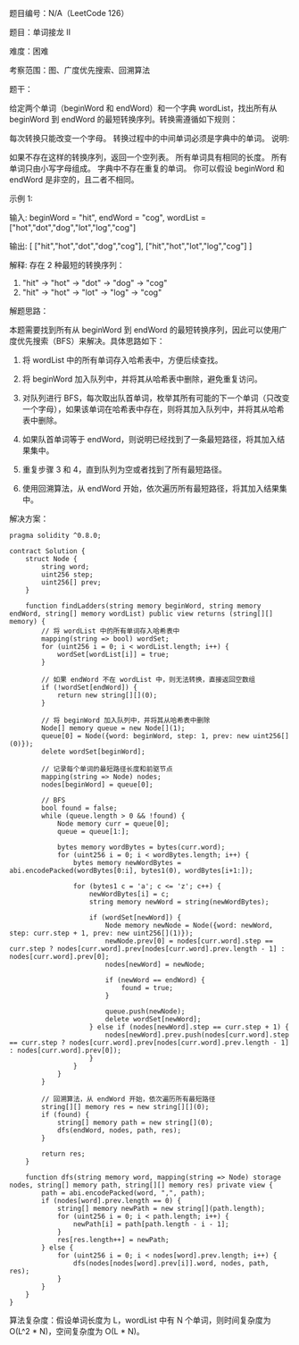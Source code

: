 题目编号：N/A（LeetCode 126）

题目：单词接龙 II

难度：困难

考察范围：图、广度优先搜索、回溯算法

题干：

给定两个单词（beginWord 和 endWord）和一个字典 wordList，找出所有从 beginWord 到 endWord 的最短转换序列。转换需遵循如下规则：

每次转换只能改变一个字母。
转换过程中的中间单词必须是字典中的单词。
说明:

如果不存在这样的转换序列，返回一个空列表。
所有单词具有相同的长度。
所有单词只由小写字母组成。
字典中不存在重复的单词。
你可以假设 beginWord 和 endWord 是非空的，且二者不相同。

示例 1:

输入:
beginWord = "hit",
endWord = "cog",
wordList = ["hot","dot","dog","lot","log","cog"]

输出:
[
  ["hit","hot","dot","dog","cog"],
  ["hit","hot","lot","log","cog"]
]

解释:
 存在 2 种最短的转换序列：
 1. "hit" -> "hot" -> "dot" -> "dog" -> "cog"
 2. "hit" -> "hot" -> "lot" -> "log" -> "cog"

解题思路：

本题需要找到所有从 beginWord 到 endWord 的最短转换序列，因此可以使用广度优先搜索（BFS）来解决。具体思路如下：

1. 将 wordList 中的所有单词存入哈希表中，方便后续查找。

2. 将 beginWord 加入队列中，并将其从哈希表中删除，避免重复访问。

3. 对队列进行 BFS，每次取出队首单词，枚举其所有可能的下一个单词（只改变一个字母），如果该单词在哈希表中存在，则将其加入队列中，并将其从哈希表中删除。

4. 如果队首单词等于 endWord，则说明已经找到了一条最短路径，将其加入结果集中。

5. 重复步骤 3 和 4，直到队列为空或者找到了所有最短路径。

6. 使用回溯算法，从 endWord 开始，依次遍历所有最短路径，将其加入结果集中。

解决方案：

```
pragma solidity ^0.8.0;

contract Solution {
    struct Node {
        string word;
        uint256 step;
        uint256[] prev;
    }

    function findLadders(string memory beginWord, string memory endWord, string[] memory wordList) public view returns (string[][] memory) {
        // 将 wordList 中的所有单词存入哈希表中
        mapping(string => bool) wordSet;
        for (uint256 i = 0; i < wordList.length; i++) {
            wordSet[wordList[i]] = true;
        }

        // 如果 endWord 不在 wordList 中，则无法转换，直接返回空数组
        if (!wordSet[endWord]) {
            return new string[][](0);
        }

        // 将 beginWord 加入队列中，并将其从哈希表中删除
        Node[] memory queue = new Node[](1);
        queue[0] = Node({word: beginWord, step: 1, prev: new uint256[](0)});
        delete wordSet[beginWord];

        // 记录每个单词的最短路径长度和前驱节点
        mapping(string => Node) nodes;
        nodes[beginWord] = queue[0];

        // BFS
        bool found = false;
        while (queue.length > 0 && !found) {
            Node memory curr = queue[0];
            queue = queue[1:];

            bytes memory wordBytes = bytes(curr.word);
            for (uint256 i = 0; i < wordBytes.length; i++) {
                bytes memory newWordBytes = abi.encodePacked(wordBytes[0:i], bytes1(0), wordBytes[i+1:]);

                for (bytes1 c = 'a'; c <= 'z'; c++) {
                    newWordBytes[i] = c;
                    string memory newWord = string(newWordBytes);

                    if (wordSet[newWord]) {
                        Node memory newNode = Node({word: newWord, step: curr.step + 1, prev: new uint256[](1)});
                        newNode.prev[0] = nodes[curr.word].step == curr.step ? nodes[curr.word].prev[nodes[curr.word].prev.length - 1] : nodes[curr.word].prev[0];
                        nodes[newWord] = newNode;

                        if (newWord == endWord) {
                            found = true;
                        }

                        queue.push(newNode);
                        delete wordSet[newWord];
                    } else if (nodes[newWord].step == curr.step + 1) {
                        nodes[newWord].prev.push(nodes[curr.word].step == curr.step ? nodes[curr.word].prev[nodes[curr.word].prev.length - 1] : nodes[curr.word].prev[0]);
                    }
                }
            }
        }

        // 回溯算法，从 endWord 开始，依次遍历所有最短路径
        string[][] memory res = new string[][](0);
        if (found) {
            string[] memory path = new string[](0);
            dfs(endWord, nodes, path, res);
        }

        return res;
    }

    function dfs(string memory word, mapping(string => Node) storage nodes, string[] memory path, string[][] memory res) private view {
        path = abi.encodePacked(word, ",", path);
        if (nodes[word].prev.length == 0) {
            string[] memory newPath = new string[](path.length);
            for (uint256 i = 0; i < path.length; i++) {
                newPath[i] = path[path.length - i - 1];
            }
            res[res.length++] = newPath;
        } else {
            for (uint256 i = 0; i < nodes[word].prev.length; i++) {
                dfs(nodes[nodes[word].prev[i]].word, nodes, path, res);
            }
        }
    }
}
```

算法复杂度：假设单词长度为 L，wordList 中有 N 个单词，则时间复杂度为 O(L^2 * N)，空间复杂度为 O(L * N)。